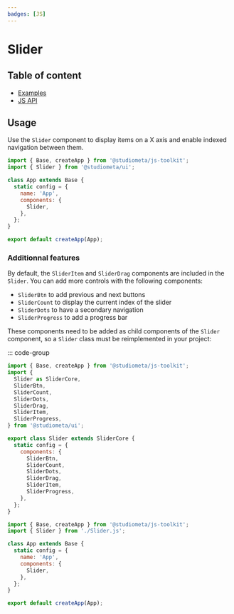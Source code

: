 ```yaml
---
badges: [JS]
---
```


# Slider <Badges :texts="$frontmatter.badges" />

## Table of content

- [Examples](./examples.md)
- [JS API](./js-api.md)

## Usage

Use the `Slider` component to display items on a X axis and enable indexed navigation between them.

```js twoslash
import { Base, createApp } from '@studiometa/js-toolkit';
import { Slider } from '@studiometa/ui';

class App extends Base {
  static config = {
    name: 'App',
    components: {
      Slider,
    },
  };
}

export default createApp(App);
```

### Additionnal features

By default, the `SliderItem` and `SliderDrag` components are included in the `Slider`. You can add more controls with the following components:

- `SliderBtn` to add previous and next buttons
- `SliderCount` to display the current index of the slider
- `SliderDots` to have a secondary navigation
- `SliderProgress` to add a progress bar

These components need to be added as child components of the `Slider` component, so a `Slider` class must be reimplemented in your project:

::: code-group

```js twoslash [Slider.js]
import { Base, createApp } from '@studiometa/js-toolkit';
import {
  Slider as SliderCore,
  SliderBtn,
  SliderCount,
  SliderDots,
  SliderDrag,
  SliderItem,
  SliderProgress,
} from '@studiometa/ui';

export class Slider extends SliderCore {
  static config = {
    components: {
      SliderBtn,
      SliderCount,
      SliderDots,
      SliderDrag,
      SliderItem,
      SliderProgress,
    },
  };
}
```

```js twoslash [app.js]
import { Base, createApp } from '@studiometa/js-toolkit';
import { Slider } from './Slider.js';

class App extends Base {
  static config = {
    name: 'App',
    components: {
      Slider,
    },
  };
}

export default createApp(App);
```
